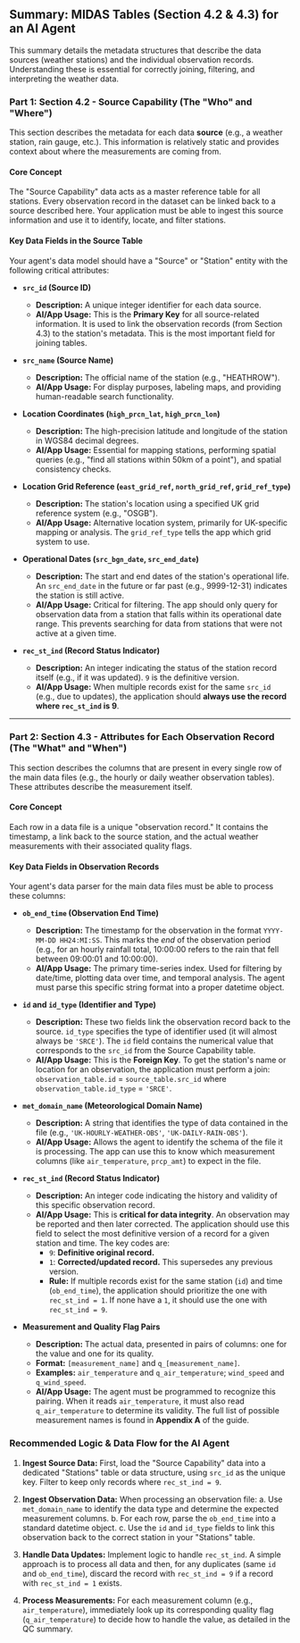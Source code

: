 ## **Summary: MIDAS Tables (Section 4.2 & 4.3) for an AI Agent**

This summary details the metadata structures that describe the data sources (weather stations) and the individual observation records. Understanding these is essential for correctly joining, filtering, and interpreting the weather data.

### **Part 1: Section 4.2 - Source Capability (The "Who" and "Where")**

This section describes the metadata for each data **source** (e.g., a weather station, rain gauge, etc.). This information is relatively static and provides context about where the measurements are coming from.

#### **Core Concept**

The "Source Capability" data acts as a master reference table for all stations. Every observation record in the dataset can be linked back to a source described here. Your application must be able to ingest this source information and use it to identify, locate, and filter stations.

#### **Key Data Fields in the Source Table**

Your agent's data model should have a "Source" or "Station" entity with the following critical attributes:

*   **`src_id` (Source ID)**
    *   **Description:** A unique integer identifier for each data source.
    *   **AI/App Usage:** This is the **Primary Key** for all source-related information. It is used to link the observation records (from Section 4.3) to the station's metadata. This is the most important field for joining tables.

*   **`src_name` (Source Name)**
    *   **Description:** The official name of the station (e.g., "HEATHROW").
    *   **AI/App Usage:** For display purposes, labeling maps, and providing human-readable search functionality.

*   **Location Coordinates (`high_prcn_lat`, `high_prcn_lon`)**
    *   **Description:** The high-precision latitude and longitude of the station in WGS84 decimal degrees.
    *   **AI/App Usage:** Essential for mapping stations, performing spatial queries (e.g., "find all stations within 50km of a point"), and spatial consistency checks.

*   **Location Grid Reference (`east_grid_ref`, `north_grid_ref`, `grid_ref_type`)**
    *   **Description:** The station's location using a specified UK grid reference system (e.g., "OSGB").
    *   **AI/App Usage:** Alternative location system, primarily for UK-specific mapping or analysis. The `grid_ref_type` tells the app which grid system to use.

*   **Operational Dates (`src_bgn_date`, `src_end_date`)**
    *   **Description:** The start and end dates of the station's operational life. An `src_end_date` in the future or far past (e.g., 9999-12-31) indicates the station is still active.
    *   **AI/App Usage:** Critical for filtering. The app should only query for observation data from a station that falls within its operational date range. This prevents searching for data from stations that were not active at a given time.

*   **`rec_st_ind` (Record Status Indicator)**
    *   **Description:** An integer indicating the status of the station record itself (e.g., if it was updated). `9` is the definitive version.
    *   **AI/App Usage:** When multiple records exist for the same `src_id` (e.g., due to updates), the application should **always use the record where `rec_st_ind` is 9**.

---

### **Part 2: Section 4.3 - Attributes for Each Observation Record (The "What" and "When")**

This section describes the columns that are present in every single row of the main data files (e.g., the hourly or daily weather observation tables). These attributes describe the measurement itself.

#### **Core Concept**

Each row in a data file is a unique "observation record." It contains the timestamp, a link back to the source station, and the actual weather measurements with their associated quality flags.

#### **Key Data Fields in Observation Records**

Your agent's data parser for the main data files must be able to process these columns:

*   **`ob_end_time` (Observation End Time)**
    *   **Description:** The timestamp for the observation in the format `YYYY-MM-DD HH24:MI:SS`. This marks the *end* of the observation period (e.g., for an hourly rainfall total, 10:00:00 refers to the rain that fell between 09:00:01 and 10:00:00).
    *   **AI/App Usage:** The primary time-series index. Used for filtering by date/time, plotting data over time, and temporal analysis. The agent must parse this specific string format into a proper datetime object.

*   **`id` and `id_type` (Identifier and Type)**
    *   **Description:** These two fields link the observation record back to the source. `id_type` specifies the type of identifier used (it will almost always be `'SRCE'`). The `id` field contains the numerical value that corresponds to the `src_id` from the Source Capability table.
    *   **AI/App Usage:** This is the **Foreign Key**. To get the station's name or location for an observation, the application must perform a join: `observation_table.id` = `source_table.src_id` where `observation_table.id_type` = `'SRCE'`.

*   **`met_domain_name` (Meteorological Domain Name)**
    *   **Description:** A string that identifies the type of data contained in the file (e.g., `'UK-HOURLY-WEATHER-OBS'`, `'UK-DAILY-RAIN-OBS'`).
    *   **AI/App Usage:** Allows the agent to identify the schema of the file it is processing. The app can use this to know which measurement columns (like `air_temperature`, `prcp_amt`) to expect in the file.

*   **`rec_st_ind` (Record Status Indicator)**
    *   **Description:** An integer code indicating the history and validity of this specific observation record.
    *   **AI/App Usage:** This is **critical for data integrity**. An observation may be reported and then later corrected. The application should use this field to select the most definitive version of a record for a given station and time. The key codes are:
        *   `9`: **Definitive original record.**
        *   `1`: **Corrected/updated record.** This supersedes any previous version.
        *   **Rule:** If multiple records exist for the same station (`id`) and time (`ob_end_time`), the application should prioritize the one with `rec_st_ind = 1`. If none have a `1`, it should use the one with `rec_st_ind = 9`.

*   **Measurement and Quality Flag Pairs**
    *   **Description:** The actual data, presented in pairs of columns: one for the value and one for its quality.
    *   **Format:** `[measurement_name]` and `q_[measurement_name]`.
    *   **Examples:** `air_temperature` and `q_air_temperature`; `wind_speed` and `q_wind_speed`.
    *   **AI/App Usage:** The agent must be programmed to recognize this pairing. When it reads `air_temperature`, it must also read `q_air_temperature` to determine its validity. The full list of possible measurement names is found in **Appendix A** of the guide.

### **Recommended Logic & Data Flow for the AI Agent**

1.  **Ingest Source Data:** First, load the "Source Capability" data into a dedicated "Stations" table or data structure, using `src_id` as the unique key. Filter to keep only records where `rec_st_ind = 9`.

2.  **Ingest Observation Data:** When processing an observation file:
    a.  Use `met_domain_name` to identify the data type and determine the expected measurement columns.
    b.  For each row, parse the `ob_end_time` into a standard datetime object.
    c.  Use the `id` and `id_type` fields to link this observation back to the correct station in your "Stations" table.

3.  **Handle Data Updates:** Implement logic to handle `rec_st_ind`. A simple approach is to process all data and then, for any duplicates (same `id` and `ob_end_time`), discard the record with `rec_st_ind = 9` if a record with `rec_st_ind = 1` exists.

4.  **Process Measurements:** For each measurement column (e.g., `air_temperature`), immediately look up its corresponding quality flag (`q_air_temperature`) to decide how to handle the value, as detailed in the QC summary.
